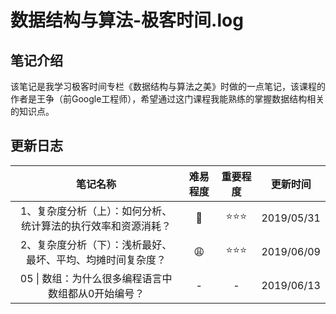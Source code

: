 # 数据结构与算法-极客时间.log

## 笔记介绍

该笔记是我学习极客时间专栏《数据结构与算法之美》时做的一点笔记，该课程的作者是王争（前Google工程师），希望通过这门课程我能熟练的掌握数据结构相关的知识点。

## 更新日志

| 笔记名称 | 难易程度 | 重要程度 | 更新时间 |
| :--------: | :--------: | :--------: | :--------: |
| 1、复杂度分析（上）：如何分析、统计算法的执行效率和资源消耗？ | :grimacing: | :star::star::star: | 2019/05/31 |
| 2、复杂度分析（下）：浅析最好、最坏、平均、均摊时间复杂度？ | :weary: | :star::star::star: | 2019/06/09 |
|05 \| 数组：为什么很多编程语言中数组都从0开始编号？ | - | - | 2019/06/13 |
